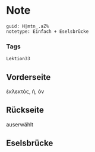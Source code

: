 # Note
```
guid: H|mtn_.aZ%
notetype: Einfach + Eselsbrücke
```

### Tags
```
Lektion33
```

## Vorderseite
ἐκλεκτός, ή, όν

## Rückseite
auserwählt

## Eselsbrücke

